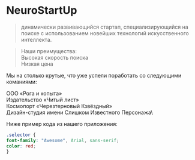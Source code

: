 # NeuroStartUp
>  динамически развивающийся стартап,
специализирующийся на поиске с использованием новейших
технологий искусственного интеллекта.

>Наши преимущества:\
Высокая скорость поиска\
Низкая цена

Мы на столько крутые, что уже успели поработать со следующими команиями:

ООО «Рога и копыта»\
Издательство «Читый лист»\
Космопорт «Черезтерновый Кзвёздный»\
Дизайн-студия имени Слишком Известного Персонажа\

Ниже пример кода из нашего приложения:
~~~ css
.selector {
font-family: "Awesome", Arial, sans-serif;
color: red;
}
~~~
